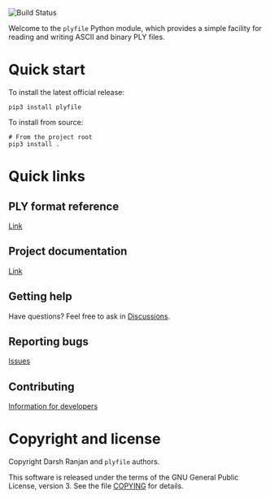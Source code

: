 ![Build Status](https://github.com/dranjan/python-plyfile/actions/workflows/python-package.yml/badge.svg)

Welcome to the `plyfile` Python module, which provides a simple facility
for reading and writing ASCII and binary PLY files.

# Quick start

To install the latest official release:

    pip3 install plyfile

To install from source:

    # From the project root
    pip3 install .

# Quick links

## PLY format reference

[Link](https://web.archive.org/web/20161221115231/http://www.cs.virginia.edu/~gfx/Courses/2001/Advanced.spring.01/plylib/Ply.txt)

## Project documentation

[Link](https://python-plyfile.readthedocs.io)

## Getting help

Have questions? Feel free to ask in
[Discussions](https://github.com/dranjan/python-plyfile/discussions).

## Reporting bugs

[Issues](https://github.com/dranjan/python-plyfile/issues)

## Contributing

[Information for developers](https://python-plyfile.readthedocs.io/en/latest/developing.html)

# Copyright and license

Copyright Darsh Ranjan and `plyfile` authors.

This software is released under the terms of the GNU General Public
License, version 3.  See the file [COPYING](COPYING) for details.
